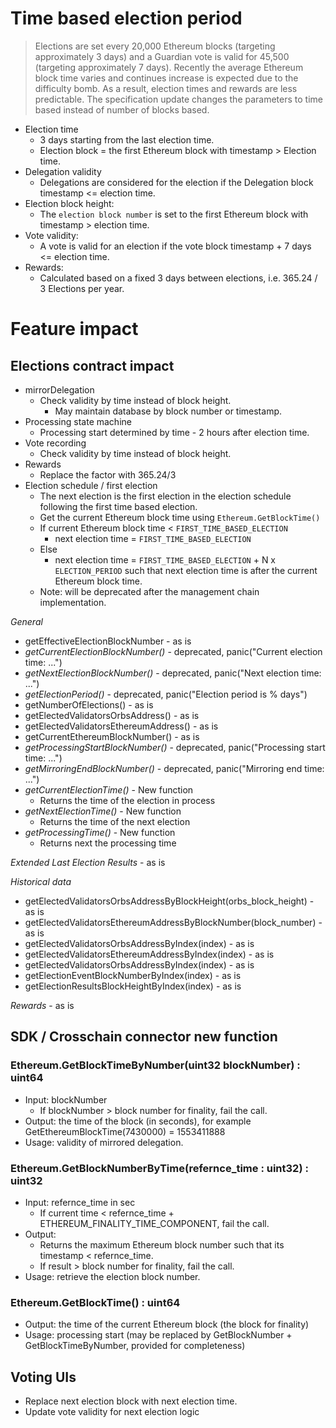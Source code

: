 # Time based election period
> Elections are set every 20,000 Ethereum blocks (targeting approximately 3 days) and a Guardian vote is valid for 45,500 (targeting approximately 7 days).
> Recently the average Ethereum block time varies and continues increase is expected due to the difficulty bomb.
> As a result, election times and rewards are less predictable.
> The specification update changes the parameters to time based instead of number of blocks based.

* Election time 
  * 3 days starting from the last election time. 
  * Election block = the first Ethereum block with timestamp > Election time.
* Delegation validity
  * Delegations are considered for the election if the Delegation block timestamp <= election time.
* Election block height:
  * The `election block number` is set to the first Ethereum block with timestamp > election time.
* Vote validity:
  * A vote is valid for an election if the vote block timestamp + 7 days <= election time.
* Rewards:
  * Calculated based on a fixed 3 days between elections, i.e. 365.24 / 3 Elections per year.

# Feature impact
## Elections contract impact
* mirrorDelegation
  * Check validity by time instead of block height.
    * May maintain database by block number or timestamp.
* Processing state machine
  * Processing start determined by time - 2 hours after election time.
* Vote recording 
  * Check validity by time instead of block height.
* Rewards
  * Replace the factor with 365.24/3
* Election schedule / first election
  * The next election is the first election in the election schedule following the first time based election.
  * Get the current Ethereum block time using `Ethereum.GetBlockTime()`
  * If current Ethereum block time < `FIRST_TIME_BASED_ELECTION` 
    * next election time = `FIRST_TIME_BASED_ELECTION`
  * Else
    * next election time = `FIRST_TIME_BASED_ELECTION` + N x `ELECTION_PERIOD` such that next election time is after the current Ethereum block time.
  * Note: will be deprecated after the management chain implementation.  

*General*

  * getEffectiveElectionBlockNumber - as is
  * *getCurrentElectionBlockNumber()* - deprecated, panic("Current election time: ...")
  * *getNextElectionBlockNumber()* - deprecated, panic("Next election time: ...")
  * *getElectionPeriod()* - deprecated, panic("Election period is % days")
  * getNumberOfElections() - as is
  * getElectedValidatorsOrbsAddress() - as is
  * getElectedValidatorsEthereumAddress() - as is
  * getCurrentEthereumBlockNumber() - as is
  * *getProcessingStartBlockNumber()* - deprecated, panic("Processing start time: ...")
  * *getMirroringEndBlockNumber()* - deprecated, panic("Mirroring end time: ...")
  * *getCurrentElectionTime()* - New function
    * Returns the time of the election in process
  * *getNextElectionTime()* - New function
    * Returns the time of the next election
  * *getProcessingTime()* - New function
    * Returns next the processing time

*Extended Last Election Results* - as is

*Historical data*
  * getElectedValidatorsOrbsAddressByBlockHeight(orbs_block_height) - as is
  * getElectedValidatorsEthereumAddressByBlockNumber(block_number) - as is
  * getElectedValidatorsOrbsAddressByIndex(index) - as is
  * getElectedValidatorsEthereumAddressByIndex(index) - as is
  * getElectedValidatorsOrbsAddressByIndex(index) - as is
  * getElectionEventBlockNumberByIndex(index) - as is
  * getElectionResultsBlockHeightByIndex(index) - as is

*Rewards* - as is
       
##  SDK / Crosschain connector new function

### Ethereum.GetBlockTimeByNumber(uint32 blockNumber) : uint64
* Input: blockNumber
  * If blockNumber > block number for finality, fail the call.
* Output: the time of the block (in seconds), for example GetEthereumBlockTime(7430000) = 1553411888
* Usage: validity of mirrored delegation.

### Ethereum.GetBlockNumberByTime(refernce_time : uint32) : uint32
* Input: refernce_time in sec
  * If current time < refernce_time + ETHEREUM_FINALITY_TIME_COMPONENT, fail the call.
* Output: 
  * Returns the maximum Ethereum block number such that its timestamp < refernce_time.
  * If result > block number for finality, fail the call.
* Usage: retrieve the election block number.

### Ethereum.GetBlockTime() : uint64 
* Output: the time of the current Ethereum block (the block for finality)
* Usage: processing start (may be replaced by GetBlockNumber + GetBlockTimeByNumber, provided for completeness)

## Voting UIs
* Replace next election block with next election time.
* Update vote validity for next election logic
